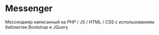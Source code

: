 # Messenger
Мессенджер написанный на PHP / JS / HTML / CSS с использованием библиотек Bootstrap и JQuery
